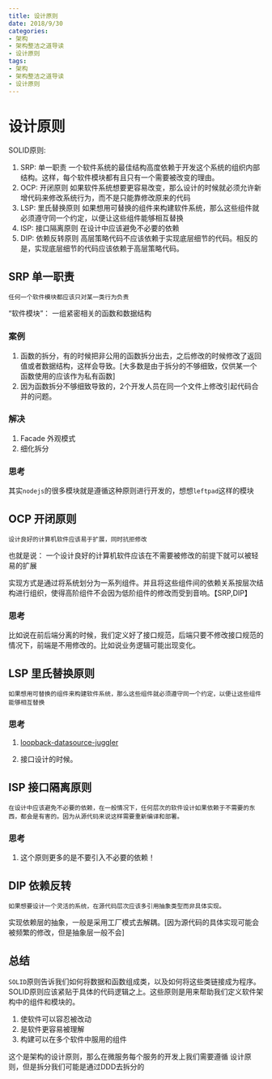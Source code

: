 ```yaml
---
title: 设计原则
date: 2018/9/30
categories: 
- 架构
- 架构整洁之道导读
- 设计原则
tags: 
- 架构
- 架构整洁之道导读
- 设计原则
---
```

# 设计原则
SOLID原则:
1. SRP: 单一职责
  一个软件系统的最佳结构高度依赖于开发这个系统的组织内部结构。这样，每个软件模块都有且只有一个需要被改变的理由。
2. OCP: 开闭原则
  如果软件系统想要更容易改变，那么设计的时候就必须允许新增代码来修改系统行为，而不是只能靠修改原来的代码
3. LSP: 里氏替换原则
  如果想用可替换的组件来构建软件系统，那么这些组件就必须遵守同一个约定，以便让这些组件能够相互替换
4. ISP: 接口隔离原则
   在设计中应该避免不必要的依赖
5. DIP: 依赖反转原则
   高层策略代码不应该依赖于实现底层细节的代码。相反的是，实现底层细节的代码应该依赖于高层策略代码。
<!--more--> 

## SRP 单一职责
    任何一个软件模块都应该只对某一类行为负责
“软件模块”： 一组紧密相关的函数和数据结构

### 案例
1. 函数的拆分，有的时候把非公用的函数拆分出去，之后修改的时候修改了返回值或者数据结构，这样会导致。[大多数是由于拆分的不够细致，仅供某一个函数使用的应该作为私有函数]
2. 因为函数拆分不够细致导致的，2个开发人员在同一个文件上修改引起代码合并的问题。

### 解决
1. Facade 外观模式
2. 细化拆分

### 思考
其实`nodejs`的很多模块就是遵循这种原则进行开发的，想想`leftpad`这样的模块

## OCP 开闭原则
    设计良好的计算机软件应该易于扩展，同时抗拒修改

也就是说： 一个设计良好的计算机软件应该在不需要被修改的前提下就可以被轻易的扩展

实现方式是通过将系统划分为一系列组件。并且将这些组件间的依赖关系按层次结构进行组织，使得高阶组件不会因为低阶组件的修改而受到音响。【SRP,DIP】

### 思考
比如说在前后端分离的时候，我们定义好了接口规范，后端只要不修改接口规范的情况下，前端是不用修改的。比如说业务逻辑可能出现变化。

## LSP 里氏替换原则
    如果想用可替换的组件来构建软件系统，那么这些组件就必须遵守同一个约定，以便让这些组件能够相互替换

### 思考
1. [loopback-datasource-juggler](https://github.com/strongloop/loopback-datasource-juggler)

2. 接口设计的时候。

## ISP 接口隔离原则
    在设计中应该避免不必要的依赖，在一般情况下，任何层次的软件设计如果依赖于不需要的东西，都会是有害的。因为从源代码来说这样需要重新编译和部署。

### 思考
1. 这个原则更多的是不要引入不必要的依赖！

## DIP 依赖反转
    如果想要设计一个灵活的系统，在源代码层次应该多引用抽象类型而非具体实现。
实现依赖层的抽象，一般是采用工厂模式去解耦。[因为源代码的具体实现可能会被频繁的修改，但是抽象层一般不会]

## 总结
`SOLID`原则告诉我们如何将数据和函数组成类，以及如何将这些类链接成为程序。SOLID原则应该紧贴于具体的代码逻辑之上。这些原则是用来帮助我们定义软件架构中的组件和模块的。
1. 使软件可以容忍被改动
2. 是软件更容易被理解
3. 构建可以在多个软件中服用的组件

这个是架构的设计原则，那么在微服务每个服务的开发上我们需要遵循 设计原则，但是拆分我们可能是通过DDD去拆分的

